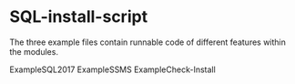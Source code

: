 # SQL-install-script

The three example files contain runnable code of different features within the modules.

ExampleSQL2017
ExampleSSMS
ExampleCheck-Install